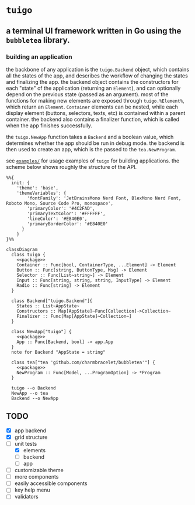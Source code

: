 # `tuigo` 

## a terminal UI framework written in Go using the `bubbletea` library.

### building an application

the backbone of any application is the `tuigo.Backend` object, which contains all the states of the app, and describes the workflow of changing the states and finalizing the app. the backend object contains the constructors for each "state" of the application (returning an `Element`), and can optionally depend on the previous state (passed as an argument). most of the functions for making new elements are exposed through `tuigo.%Element%`, which return an `Element`. `Container` elements can be nested, while each display element (buttons, selectors, texts, etc) is contained within a parent container. the backend also contains a finalizer function, which is called when the app finishes successfully.

the `tuigo.NewApp` function takes a `Backend` and a boolean value, which determines whether the app should be run in debug mode. the backend is then used to create an app, which is the passed to the `tea.NewProgram`.

see [`examples/`](examples/) for usage examples of `tuigo` for building applications. the scheme below shows roughly the structure of the API. 

```mermaid
%%{
  init: {
    'theme': 'base',
    'themeVariables': {
        'fontFamily': 'JetBrainsMono Nerd Font, BlexMono Nerd Font, Roboto Mono, Source Code Pro, monospace',
        'primaryColor': '#4C2FAD',
        'primaryTextColor': '#FFFFFF',
        'lineColor': '#E840E0',
        'primaryBorderColor': '#E840E0'
      }
    }
}%%

classDiagram
  class tuigo {
    <<package>>
    Container :: Func[bool, ContainerType, ...Element] -> Element
    Button :: Func[string, ButtonType, Msg] -> Element
    Selector :: Func[List~string~] -> Element
    Input :: Func[string, string, string, InputType] -> Element
    Radio :: Func[string] -> Element
  }

  class Backend["tuigo.Backend"]{
    States :: List~AppState~
    Constructors :: Map[AppState]~Func[Collection]->Collection~
    Finalizer :: Func[Map[AppState]~Collection~]
  }

  class NewApp["tuigo"] {
    <<package>>
    App :: Func[Backend, bool] -> app.App
  }
  note for Backend "AppState = string"

  class tea["tea 'github.com/charmbracelet/bubbletea'"] {
    <<package>>
    NewProgram :: Func[Model, ...ProgramOption] -> *Program
  }

  tuigo --o Backend
  NewApp --o tea
  Backend --o NewApp
```

## TODO

- [x] app backend
- [x] grid structure
- [ ] unit tests
  - [x] elements
  - [ ] backend
  - [ ] app
- [ ] customizable theme
- [ ] more components
- [ ] easily accessible components
- [ ] key help menu
- [ ] validators
